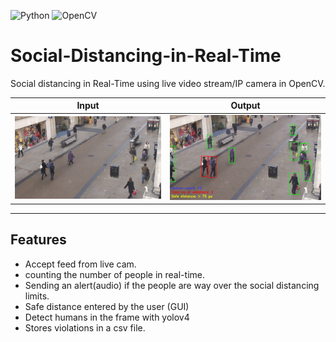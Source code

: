 
<img alt="Python" src="https://img.shields.io/badge/python-%2314354C.svg?style=for-the-badge&logo=python&logoColor=white"/> <img alt="OpenCV" src="https://img.shields.io/badge/opencv-%23white.svg?style=for-the-badge&logo=opencv&logoColor=white"/>

# Social-Distancing-in-Real-Time
Social distancing in Real-Time using live video stream/IP camera in OpenCV.


Input      |  Output
:-------------------------:|:-------------------------:
![Input](resources\input.gif? "Input")  |  ![Output](resources\output.gif? "Output")

---
## Features
- Accept feed from live cam.
- counting the number of people in real-time.
- Sending an alert(audio) if the people are way over the 
   social distancing limits.
- Safe distance entered by the user (GUI)
- Detect humans in the frame with yolov4
- Stores violations in a csv file.

